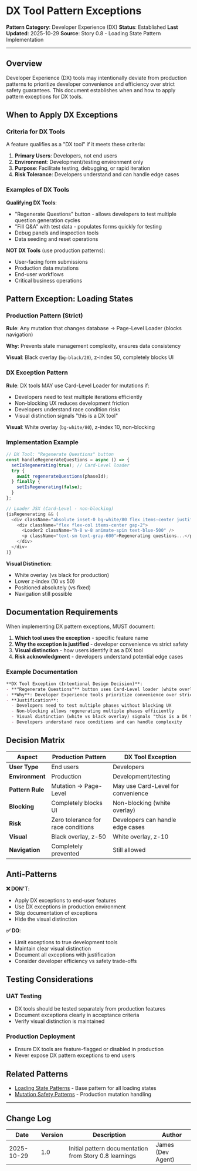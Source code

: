 # DX Tool Pattern Exceptions

**Pattern Category**: Developer Experience (DX)
**Status**: Established
**Last Updated**: 2025-10-29
**Source**: Story 0.8 - Loading State Pattern Implementation

---

## Overview

Developer Experience (DX) tools may intentionally deviate from production patterns to prioritize developer convenience and efficiency over strict safety guarantees. This document establishes when and how to apply pattern exceptions for DX tools.

## When to Apply DX Exceptions

### Criteria for DX Tools

A feature qualifies as a "DX tool" if it meets these criteria:

1. **Primary Users**: Developers, not end users
2. **Environment**: Development/testing environment only
3. **Purpose**: Facilitate testing, debugging, or rapid iteration
4. **Risk Tolerance**: Developers understand and can handle edge cases

### Examples of DX Tools

**Qualifying DX Tools**:
- "Regenerate Questions" button - allows developers to test multiple question generation cycles
- "Fill Q&A" with test data - populates forms quickly for testing
- Debug panels and inspection tools
- Data seeding and reset operations

**NOT DX Tools** (use production patterns):
- User-facing form submissions
- Production data mutations
- End-user workflows
- Critical business operations

## Pattern Exception: Loading States

### Production Pattern (Strict)

**Rule**: Any mutation that changes database → Page-Level Loader (blocks navigation)

**Why**: Prevents state management complexity, ensures data consistency

**Visual**: Black overlay (`bg-black/20`), z-index 50, completely blocks UI

### DX Exception Pattern

**Rule**: DX tools MAY use Card-Level Loader for mutations if:
- Developers need to test multiple iterations efficiently
- Non-blocking UX reduces development friction
- Developers understand race condition risks
- Visual distinction signals "this is a DX tool"

**Visual**: White overlay (`bg-white/80`), z-index 10, non-blocking

### Implementation Example

```typescript
// DX Tool: "Regenerate Questions" button
const handleRegenerateQuestions = async () => {
  setIsRegenerating(true); // Card-Level loader
  try {
    await regenerateQuestions(phaseId);
  } finally {
    setIsRegenerating(false);
  }
};

// Loader JSX (Card-Level - non-blocking)
{isRegenerating && (
  <div className="absolute inset-0 bg-white/80 flex items-center justify-center z-10">
    <div className="flex flex-col items-center gap-2">
      <Loader2 className="h-8 w-8 animate-spin text-blue-500" />
      <p className="text-sm text-gray-600">Regenerating questions...</p>
    </div>
  </div>
)}
```

**Visual Distinction**:
- White overlay (vs black for production)
- Lower z-index (10 vs 50)
- Positioned absolutely (vs fixed)
- Navigation still possible

## Documentation Requirements

When implementing DX pattern exceptions, MUST document:

1. **Which tool uses the exception** - specific feature name
2. **Why the exception is justified** - developer convenience vs strict safety
3. **Visual distinction** - how users identify it as a DX tool
4. **Risk acknowledgment** - developers understand potential edge cases

### Example Documentation

```markdown
**DX Tool Exception (Intentional Design Decision)**:
- **"Regenerate Questions"** button uses Card-Level loader (white overlay)
- **Why**: Developer Experience tools prioritize convenience over strict safety patterns
- **Justification**:
  - Developers need to test multiple phases without blocking UX
  - Non-blocking allows regenerating multiple phases efficiently
  - Visual distinction (white vs black overlay) signals "this is a DX tool"
  - Developers understand race conditions and can handle complexity
```

## Decision Matrix

| Aspect | Production Pattern | DX Tool Exception |
|--------|-------------------|-------------------|
| **User Type** | End users | Developers |
| **Environment** | Production | Development/testing |
| **Pattern Rule** | Mutation → Page-Level | May use Card-Level for convenience |
| **Blocking** | Completely blocks UI | Non-blocking (white overlay) |
| **Risk** | Zero tolerance for race conditions | Developers can handle edge cases |
| **Visual** | Black overlay, z-50 | White overlay, z-10 |
| **Navigation** | Completely prevented | Still allowed |

## Anti-Patterns

**❌ DON'T**:
- Apply DX exceptions to end-user features
- Use DX exceptions in production environment
- Skip documentation of exceptions
- Hide the visual distinction

**✅ DO**:
- Limit exceptions to true development tools
- Maintain clear visual distinction
- Document all exceptions with justification
- Consider developer efficiency vs safety trade-offs

## Testing Considerations

### UAT Testing
- DX tools should be tested separately from production features
- Document exceptions clearly in acceptance criteria
- Verify visual distinction is maintained

### Production Deployment
- Ensure DX tools are feature-flagged or disabled in production
- Never expose DX pattern exceptions to end users

## Related Patterns

- [Loading State Patterns](./loading-states.md) - Base pattern for all loading states
- [Mutation Safety Patterns](./mutation-safety-patterns.md) - Production mutation handling

---

## Change Log

| Date | Version | Description | Author |
|------|---------|-------------|--------|
| 2025-10-29 | 1.0 | Initial pattern documentation from Story 0.8 learnings | James (Dev Agent) |
